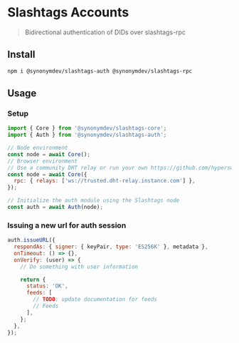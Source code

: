# Slashtags Accounts

> Bidirectional authentication of DIDs over slashtags-rpc

## Install

```bash
npm i @synonymdev/slashtags-auth @synonymdev/slashtags-rpc
```

## Usage

### Setup

```javascript
import { Core } from '@synonymdev/slashtags-core';
import { Auth } from '@synonymdev/slashtags-auth';

// Node environment
const node = await Core();
// Browser environment
// Use a community DHT relay or run your own https://github.com/hyperswarm/dht-relay
const node = await Core({
  rpc: { relays: ['ws://trusted.dht-relay.instance.com'] },
});

// Initialize the auth module using the Slashtags node
const auth = await Auth(node);
```

### Issuing a new url for auth session

```javascript
auth.issueURL({
  respondAs: { signer: { keyPair, type: 'ES256K' }, metadata },
  onTimeout: () => {},
  onVerify: (user) => {
    // Do something with user information

    return {
      status: 'OK',
      feeds: [
        // TODO: update documentation for feeds
        // Feeds
      ],
    };
  },
});
```
